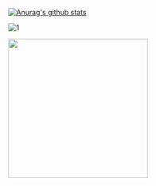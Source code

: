 [![Anurag's github stats](https://github-readme-stats.vercel.app/api?username=Bouncyyahomie&theme=blue-green)](https://github.com/Bouncyyahomie/github-readme-stats)

![1](https://github-readme-stats.vercel.app/api/top-langs/?username=Bouncyyahomie&theme=blue-green)

<div>
  <a href="https://www.youtube.com/watch?v=V2hlQkVJZhE" target="_blank"><img src="https://media4.giphy.com/media/UWmerXS1W8h7CML7tG/giphy.gif?cid=ecf05e47x8cuxzoqnol9lxkuazmr365mkzzqgjb5dpcjb63j&rid=giphy.gif" width="280" height="auto" /></a>
</div>
